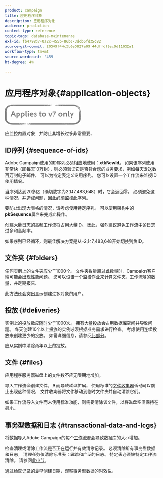 ```yaml
---
product: campaign
title: 应用程序对象
description: 应用程序对象
audience: production
content-type: reference
topic-tags: database-maintenance
exl-id: fb4798d7-0a2c-455b-86b6-3dcb5fd25c82
source-git-commit: 20509f44c5b8e0827a09f44dffdf2ec9d11652a1
workflow-type: tm+mt
source-wordcount: '459'
ht-degree: 4%

---
```


# 应用程序对象{#application-objects}

![](../../assets/v7-only.svg)

应监控内置对象，并防止其增长过多非常重要。

## ID序列 {#sequence-of-ids}

Adobe Campaign使用的ID序列必须相应地使用：**xtkNewId**。 如果该序列使用非常快（即每天10万封），则必须验证它是否符合您的业务要求，例如每天发送数百万封电子邮件。 可以为特定表定义专用序列。 您可以设置一个工作流来监视ID使用情况。

当序列达到20多亿（确切数字为2,147,483,648）时，它会返回零。 必须避免这种情况，并造成问题，因此必须监控此序列。

要防止出现大表格的情况，请考虑使用特定序列。 可以使用架构中的&#x200B;**pkSequence**&#x200B;属性来完成此操作。

创建大量日志的高频工作流将占用大量ID。 因此，强烈建议避免工作流中的日志过多和高频率。

如果序列已经循环，则最佳解决方案是从–2,147,483,648开始切换到负ID。

## 文件夹 {#folders}

任何实例上的文件夹应少于1000个。 文件夹数量超过此数量时，Campaign客户端可能会出现性能问题。 您可以设置一个监控作业来计算文件夹、工作流等的数量，并定期报告。

此方法还会突出显示创建过多对象的用户。

## 投放 {#deliveries}

实例上的投放数应随时少于1000次。 拥有大量投放会占用数据库空间并导致问题。 每天创建10个以上投放的实例必须根据业务需求进行检查。 考虑使用连续投放来创建更少的投放。 如需详细信息，请参阅[此部分](../../workflow/using/continuous-delivery.md)。

应从实例中清除两年以上的投放。

## 文件 {#files}

应用程序服务器磁盘上的文件数不应无限期地增加。

导入工作流会创建文件，从而导致磁盘扩展。 使用标准的[文件收集器](../../workflow/using/file-collector.md)活动可以防止出现这种情况。 文件收集器将文件移动到临时文件夹并自动清除它们。

如果工作流导入文件而未使用标准功能，则需要清除该文件，以将磁盘空间保持在最小。

## 事务型数据和日志 {#transactional-data-and-logs}

将数据导入Adobe Campaign的每个[工作流](../../workflow/using/data-life-cycle.md#work-table)都会导致数据库的大小增加。

检查清理或清除工作流是否正在运行并有效清除记录。 必须清除所有事务型数据和日志。 清理任务仅清除标准表：跟踪和广泛的日志。 特定表必须被特定工作流清除。 请参阅[此小节](../../workflow/using/monitoring-workflow-execution.md#purging-the-logs)。

通过检查记录的最早创建日期，观察事务型数据的时效性。
